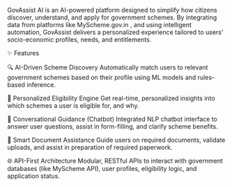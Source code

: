 GovAssist AI is an AI-powered platform designed to simplify how citizens discover, understand, and apply for government schemes. By integrating data from platforms like MyScheme.gov.in
, and using intelligent automation, GovAssist delivers a personalized experience tailored to users' socio-economic profiles, needs, and entitlements.

✨ Features

🔍 AI-Driven Scheme Discovery
Automatically match users to relevant government schemes based on their profile using ML models and rules-based inference.

🧠 Personalized Eligibility Engine
Get real-time, personalized insights into which schemes a user is eligible for, and why.

💬 Conversational Guidance (Chatbot)
Integrated NLP chatbot interface to answer user questions, assist in form-filling, and clarify scheme benefits.

📄 Smart Document Assistance
Guide users on required documents, validate uploads, and assist in preparation of required paperwork.

🌐 API-First Architecture
Modular, RESTful APIs to interact with government databases (like MyScheme API), user profiles, eligibility logic, and application status.
